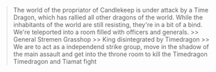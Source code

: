 > The world of the propriator of Candlekeep is under attack by a Time Dragon, which has rallied all other dragons of the world. While the inhabitants of the world are still resisting, they're in a bit of a bind.
> We're teleported into a room filled with officers and generals. 
    >> General Stremen Grasshop
    >> King disintegrated by Timedragon
    >> We are to act as a independend strike group, move in the shadow of the main assault and get into the throne room to kill the Timedragon
> Timedragon and Tiamat fight